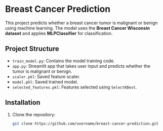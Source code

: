 # Breast Cancer Prediction

This project predicts whether a breast cancer tumor is malignant or benign using machine learning. The model uses the **Breast Cancer Wisconsin dataset** and applies **MLPClassifier** for classification.

## Project Structure
- `train_model.py`: Contains the model training code.
- `app.py`: Streamlit app that takes user input and predicts whether the tumor is malignant or benign.
- `scaler.pkl`: Saved feature scaler.
- `model.pkl`: Saved trained model.
- `selected_features.pkl`: Features selected using `SelectKBest`.

## Installation
1. Clone the repository:
   ```bash
   git clone https://github.com/username/breast-cancer-prediction.git
